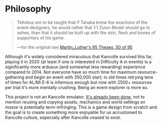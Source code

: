# Philosophy

> Teitokus are to be taught that if Tanaka knew the exactions of the event-designers, he would rather that 1:1 Zuiun Model should go to ashes, than that it should be built up with the skin, flesh and bones of supporters of his game.
>
> &mdash;for the original see [Martin_Luther's 95 Theses, 50 of 95](https://en.wikisource.org/wiki/Works_of_Martin_Luther,_with_introductions_and_notes/Volume_1/Disputation_on_Indulgences#Ninety-five_Theses)

Although it's widely considered miraculous that Kancolle survived this far, playing it in 2020 (at least if one is interested in Difficulty A in events) is a significantly more arduous (and somewhat less rewarding) experience compared to 2014. Not everyone have so much time for maximum resource-gathering and begin an event with 350,000 start; in old times retrying tens of times for AL/Mi E-6 is infamous enough but now with 2500+ resources per trial it's more mentally crushing. Being an event explorer is more so.

This project is not an Kancolle emulator. [It's already been done](https://github.com/fourinone41/kancolle-replay), not to mention reusing and copying assets, mechanics and world settings _en masse_ is potentially term-infringing. This is a game design from scratch and the goal is to create something more enjoyable for us accustomed to Kancolle culture, especially after Kancolle ceased to exist.
